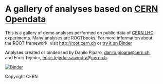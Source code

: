 # A gallery of analyses based on [CERN Opendata](http://opendata.cern.ch)

This is a gallery of demo analyses performed on public data of [CERN LHC](www.cern.ch)
experiments. Many analyses are ROOTbooks. For more information about the ROOT framework,
visit http://root.cern.ch or [try it on Binder](http://root.cern.ch/notebooks/rootbinder)

Analyses created or binderised by Danilo Piparo, danilo.piparo@cern.ch, and Enric Tejedor, enric.tejedor.saavedra@cern.ch.

[![Binder](http://mybinder.org/badge.svg)](http://mybinder.org/repo/dpiparo/opendataGallery)

Copyright CERN

